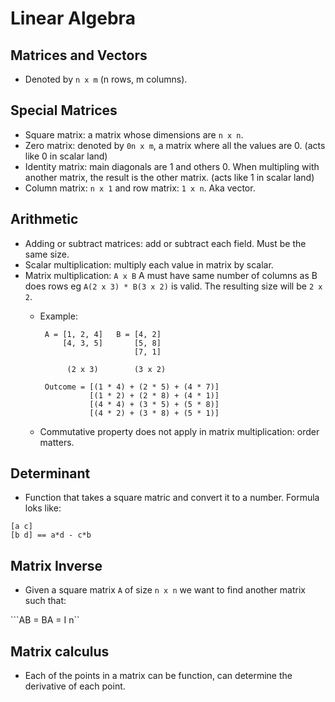 # Linear Algebra

## Matrices and Vectors

* Denoted by ``n x m`` (n rows, m columns).

## Special Matrices

* Square matrix: a matrix whose dimensions are ``n x n``.
* Zero matrix: denoted by ``0n x m``, a matrix where all the values are 0. (acts like 0 in scalar land)
* Identity matrix: main diagonals are 1 and others 0. When multipling with another matrix, the result is the other matrix. (acts like 1 in scalar land)
* Column matrix: ``n x 1`` and row matrix: ``1 x n``. Aka vector.

## Arithmetic

* Adding or subtract matrices: add or subtract each field. Must be the same size.
* Scalar multiplication: multiply each value in matrix by scalar.
* Matrix multiplication: ``A x B`` A must have same number of columns as B does rows eg ``A(2 x 3) * B(3 x 2)`` is valid. The resulting size will be ``2 x 2``.
  * Example:

     ```
      A = [1, 2, 4]   B = [4, 2]
          [4, 3, 5]       [5, 8]
                          [7, 1]

           (2 x 3)        (3 x 2)
   
      Outcome = [(1 * 4) + (2 * 5) + (4 * 7)]
                [(1 * 2) + (2 * 8) + (4 * 1)]
                [(4 * 4) + (3 * 5) + (5 * 8)]
                [(4 * 2) + (3 * 8) + (5 * 1)]
      ```
  * Commutative property does not apply in matrix multiplication: order matters.

## Determinant

* Function that takes a square matric and convert it to a number. Formula loks like:

```
[a c]
[b d] == a*d - c*b
```

## Matrix Inverse

* Given a square matrix ``A`` of size ``n x n`` we want to find another matrix such that:

```AB = BA = I n``

## Matrix calculus

* Each of the points in a matrix can be function, can determine the derivative of each point.
